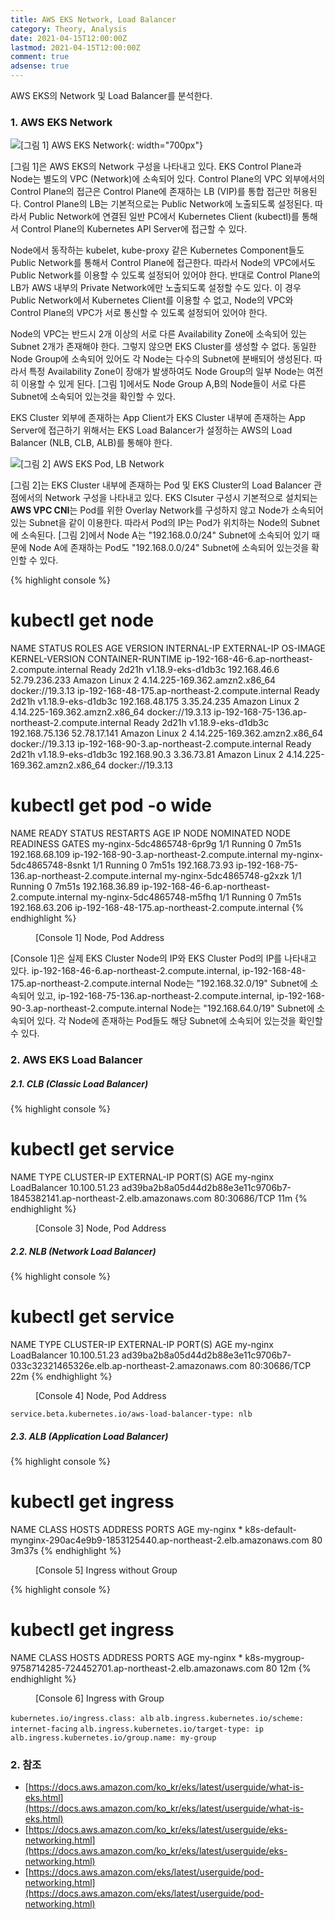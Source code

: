 ```yaml
---
title: AWS EKS Network, Load Balancer
category: Theory, Analysis
date: 2021-04-15T12:00:00Z
lastmod: 2021-04-15T12:00:00Z
comment: true
adsense: true
---
```


AWS EKS의 Network 및 Load Balancer를 분석한다.

### 1. AWS EKS Network

![[그림 1] AWS EKS Network]({{site.baseurl}}/images/theory_analysis/AWS_EKS_Network_Load_Balancer/AWS_EKS_Network.PNG){: width="700px"}

[그림 1]은 AWS EKS의 Network 구성을 나타내고 있다. EKS Control Plane과 Node는 별도의 VPC (Network)에 소속되어 있다. Control Plane의 VPC 외부에서의 Control Plane의 접근은 Control Plane에 존재하는 LB (VIP)를 통합 접근만 허용된다. Control Plane의 LB는 기본적으로는 Public Network에 노출되도록 설정된다. 따라서 Public Network에 연결된 일반 PC에서 Kubernetes Client (kubectl)를 통해서 Control Plane의 Kubernetes API Server에 접근할 수 있다.

Node에서 동작하는 kubelet, kube-proxy 같은 Kubernetes Component들도 Public Network를 통해서 Control Plane에 접근한다. 따라서 Node의 VPC에서도 Public Network를 이용할 수 있도록 설정되어 있어야 한다. 반대로 Control Plane의 LB가 AWS 내부의 Private Network에만 노출되도록 설정할 수도 있다. 이 경우 Public Network에서 Kubernetes Client를 이용할 수 없고, Node의 VPC와 Control Plane의 VPC가 서로 통신할 수 있도록 설정되어 있어야 한다.

Node의 VPC는 반드시 2개 이상의 서로 다른 Availability Zone에 소속되어 있는 Subnet 2개가 존재해야 한다. 그렇지 않으면 EKS Cluster를 생성할 수 없다. 동일한 Node Group에 소속되어 있어도 각 Node는 다수의 Subnet에 분배되어 생성된다. 따라서 특정 Availability Zone이 장애가 발생하여도 Node Group의 일부 Node는 여전히 이용할 수 있게 된다. [그림 1]에서도 Node Group A,B의 Node들이 서로 다른 Subnet에 소속되어 있는것을 확인할 수 있다.

EKS Cluster 외부에 존재하는 App Client가 EKS Cluster 내부에 존재하는 App Server에 접근하기 위해서는 EKS Load Balancer가 설정하는 AWS의 Load Balancer (NLB, CLB, ALB)를 통해야 한다.

![[그림 2] AWS EKS Pod, LB Network]({{site.baseurl}}/images/theory_analysis/AWS_EKS_Network_Load_Balancer/AWS_EKS_Pod_LB_Network.PNG)

[그림 2]는 EKS Cluster 내부에 존재하는 Pod 및 EKS Cluster의 Load Balancer 관점에서의 Network 구성을 나타내고 있다. EKS Clsuter 구성시 기본적으로 설치되는 **AWS VPC CNI**는 Pod를 위한 Overlay Network를 구성하지 않고 Node가 소속되어 있는 Subnet을 같이 이용한다. 따라서 Pod의 IP는 Pod가 위치하는 Node의 Subnet에 소속된다. [그림 2]에서 Node A는 "192.168.0.0/24" Subnet에 소속되어 있기 때문에 Node A에 존재하는 Pod도 "192.168.0.0/24" Subnet에 소속되어 있는것을 확인할 수 있다.

{% highlight console %}
# kubectl get node
NAME                                                STATUS   ROLES    AGE     VERSION              INTERNAL-IP      EXTERNAL-IP     OS-IMAGE         KERNEL-VERSION                  CONTAINER-RUNTIME
ip-192-168-46-6.ap-northeast-2.compute.internal     Ready    <none>   2d21h   v1.18.9-eks-d1db3c   192.168.46.6     52.79.236.233   Amazon Linux 2   4.14.225-169.362.amzn2.x86_64   docker://19.3.13
ip-192-168-48-175.ap-northeast-2.compute.internal   Ready    <none>   2d21h   v1.18.9-eks-d1db3c   192.168.48.175   3.35.24.235     Amazon Linux 2   4.14.225-169.362.amzn2.x86_64   docker://19.3.13
ip-192-168-75-136.ap-northeast-2.compute.internal   Ready    <none>   2d21h   v1.18.9-eks-d1db3c   192.168.75.136   52.78.17.141    Amazon Linux 2   4.14.225-169.362.amzn2.x86_64   docker://19.3.13
ip-192-168-90-3.ap-northeast-2.compute.internal     Ready    <none>   2d21h   v1.18.9-eks-d1db3c   192.168.90.3     3.36.73.81      Amazon Linux 2   4.14.225-169.362.amzn2.x86_64   docker://19.3.13

# kubectl get pod -o wide
NAME                        READY   STATUS    RESTARTS   AGE     IP               NODE                                                NOMINATED NODE   READINESS GATES
my-nginx-5dc4865748-6pr9g   1/1     Running   0          7m51s   192.168.68.109   ip-192-168-90-3.ap-northeast-2.compute.internal     <none>           <none>
my-nginx-5dc4865748-8snkt   1/1     Running   0          7m51s   192.168.73.93    ip-192-168-75-136.ap-northeast-2.compute.internal   <none>           <none>
my-nginx-5dc4865748-g2xzk   1/1     Running   0          7m51s   192.168.36.89    ip-192-168-46-6.ap-northeast-2.compute.internal     <none>           <none>
my-nginx-5dc4865748-m5fhq   1/1     Running   0          7m51s   192.168.63.206   ip-192-168-48-175.ap-northeast-2.compute.internal   <none>           <none>
{% endhighlight %}
<figure>
<figcaption class="caption">[Console 1] Node, Pod Address</figcaption>
</figure>

[Console 1]은 실제 EKS Cluster Node의 IP와 EKS Cluster Pod의 IP를 나타내고 있다. ip-192-168-46-6.ap-northeast-2.compute.internal, ip-192-168-48-175.ap-northeast-2.compute.internal Node는 "192.168.32.0/19" Subnet에 소속되어 있고, ip-192-168-75-136.ap-northeast-2.compute.internal, ip-192-168-90-3.ap-northeast-2.compute.internal Node는 "192.168.64.0/19" Subnet에 소속되어 있다. 각 Node에 존재하는 Pod들도 해당 Subnet에 소속되어 있는것을 확인할 수 있다.

### 2. AWS EKS Load Balancer

##### 2.1. CLB (Classic Load Balancer)

{% highlight console %}
# kubectl get service
NAME       TYPE           CLUSTER-IP     EXTERNAL-IP                                                                    PORT(S)        AGE
my-nginx   LoadBalancer   10.100.51.23   ad39ba2b8a05d44d2b88e3e11c9706b7-1845382141.ap-northeast-2.elb.amazonaws.com   80:30686/TCP   11m
{% endhighlight %}
<figure>
<figcaption class="caption">[Console 3] Node, Pod Address</figcaption>
</figure>

##### 2.2. NLB (Network Load Balancer)

{% highlight console %}
# kubectl get service
NAME       TYPE           CLUSTER-IP     EXTERNAL-IP                                                                    PORT(S)        AGE
my-nginx   LoadBalancer   10.100.51.23   ad39ba2b8a05d44d2b88e3e11c9706b7-033c32321465326e.elb.ap-northeast-2.amazonaws.com   80:30686/TCP   22m
{% endhighlight %}
<figure>
<figcaption class="caption">[Console 4] Node, Pod Address</figcaption>
</figure>

`service.beta.kubernetes.io/aws-load-balancer-type: nlb`

##### 2.3. ALB (Application Load Balancer)

{% highlight console %}
# kubectl get ingress
NAME       CLASS    HOSTS   ADDRESS                                                                      PORTS   AGE
my-nginx   <none>   *       k8s-default-mynginx-290ac4e9b9-1853125440.ap-northeast-2.elb.amazonaws.com   80      3m37s
{% endhighlight %}
<figure>
<figcaption class="caption">[Console 5] Ingress without Group</figcaption>
</figure>

{% highlight console %}
# kubectl get ingress
NAME       CLASS    HOSTS   ADDRESS                                                             PORTS   AGE
my-nginx   <none>   *       k8s-mygroup-9758714285-724452701.ap-northeast-2.elb.amazonaws.com   80      12m
{% endhighlight %}
<figure>
<figcaption class="caption">[Console 6] Ingress with Group</figcaption>
</figure>

`kubernetes.io/ingress.class: alb`
`alb.ingress.kubernetes.io/scheme: internet-facing`
`alb.ingress.kubernetes.io/target-type: ip`
`alb.ingress.kubernetes.io/group.name: my-group`

### 2. 참조

* [https://docs.aws.amazon.com/ko_kr/eks/latest/userguide/what-is-eks.html](https://docs.aws.amazon.com/ko_kr/eks/latest/userguide/what-is-eks.html)
* [https://docs.aws.amazon.com/ko_kr/eks/latest/userguide/eks-networking.html](https://docs.aws.amazon.com/ko_kr/eks/latest/userguide/eks-networking.html)
* [https://docs.aws.amazon.com/eks/latest/userguide/pod-networking.html](https://docs.aws.amazon.com/eks/latest/userguide/pod-networking.html)

